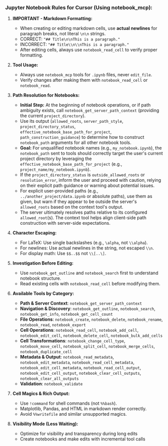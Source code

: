### Jupyter Notebook Rules for Cursor (Using notebook_mcp):

1. **IMPORTANT - Markdown Formatting:**
   * When creating or editing markdown cells, use **actual newlines** for paragraph breaks, not literal `\n\n` strings.
   * CORRECT: `"## Title\n\nThis is a paragraph."`
   * INCORRECT: `"## Title\\n\\nThis is a paragraph."`
   * After editing cells, always use `notebook_read_cell` to verify proper formatting.

2. **Tool Usage:**
   * Always use `notebook_mcp` tools for `.ipynb` files, never `edit_file`.
   * Verify changes after making them with `notebook_read_cell` or `notebook_read`.

3. **Path Resolution for Notebooks:**
   * **Initial Step:** At the beginning of notebook operations, or if path ambiguity exists, call `notebook_get_server_path_context` (providing the current `project_directory`).
   * Use its output (`allowed_roots`, `server_path_style`, `project_directory_status`, `effective_notebook_base_path_for_project`, `path_construction_guidance`) to determine how to construct `notebook_path` arguments for all other notebook tools.
   * **Goal:** For unqualified notebook names (e.g., `my_notebook.ipynb`), the `notebook_path` sent to tools should correctly target the user's current project directory by leveraging the `effective_notebook_base_path_for_project` (e.g., `project_name/my_notebook.ipynb`).
   * If the `project_directory_status` is `outside_allowed_roots` or `resolution_error`, inform the user and proceed with caution, relying on their explicit path guidance or warning about potential issues.
   * For explicit user-provided paths (e.g., `../another_project/data.ipynb` or absolute paths), use them as given, but warn if they appear to be outside the server's `allowed_roots` based on the context tool's output.
   * The server ultimately resolves paths relative to its configured `allowed_root`(s). The context tool helps align client-side path construction with server-side expectations.

4. **Character Escaping:**
   * For LaTeX: Use single backslashes (e.g., `\alpha`, not `\\alpha`).
   * For newlines: Use actual newlines in the string, not escaped `\\n`.
   * For display math: Use `$$..$$` not `\\[..\]`.

5. **Investigation Before Editing:**
   * Use `notebook_get_outline` and `notebook_search` first to understand notebook structure.
   * Read existing cells with `notebook_read_cell` before modifying them.

6. **Available Tools by Category:**
   * **Path & Server Context**: `notebook_get_server_path_context`
   * **Navigation & Discovery**: `notebook_get_outline`, `notebook_search`, `notebook_get_info`, `notebook_get_cell_count`
   * **File Operations**: `notebook_create`, `notebook_delete`, `notebook_rename`, `notebook_read`, `notebook_export`
   * **Cell Operations**: `notebook_read_cell`, `notebook_add_cell`, `notebook_edit_cell`, `notebook_delete_cell`, `notebook_bulk_add_cells`
   * **Cell Transformations**: `notebook_change_cell_type`, `notebook_move_cell`, `notebook_split_cell`, `notebook_merge_cells`, `notebook_duplicate_cell`
   * **Metadata & Output**: `notebook_read_metadata`, `notebook_edit_metadata`, `notebook_read_cell_metadata`, `notebook_edit_cell_metadata`, `notebook_read_cell_output`, `notebook_edit_cell_output`, `notebook_clear_cell_outputs`, `notebook_clear_all_outputs`
   * **Validation**: `notebook_validate`

7. **Cell Magics & Rich Output:**
   * Use `!command` for shell commands (not `%%bash`).
   * Matplotlib, Pandas, and HTML in markdown render correctly.
   * Avoid `%%writefile` and similar unsupported magics.

8. **Visibility Mode (Less Waiting):**
   * Optimize for visibility and transparency during long edits
   * Create notebooks and make edits with incremental tool calls